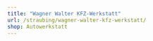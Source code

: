 ```yaml
---
title: "Wagner Walter KFZ-Werkstatt"
url: /straubing/wagner-walter-kfz-werkstatt/
shop: Autowerkstatt
---
```

